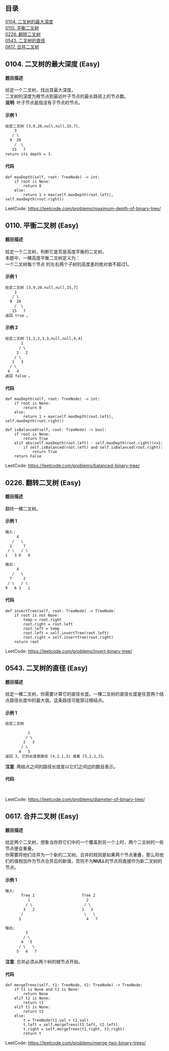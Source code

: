 ## 目录
[0104. 二叉树的最大深度](#0104)     
[0110. 平衡二叉树](#0110)  
[0226. 翻转二叉树](#0226)  
[0543. 二叉树的直径](#0543)  
[0617. 合并二叉树](#0617)     

<a name="0104"></a>
## 0104. 二叉树的最大深度 (Easy)
#### 题目描述
给定一个二叉树，找出其最大深度。  
二叉树的深度为根节点到最远叶子节点的最长路径上的节点数。  
**说明**: 叶子节点是指没有子节点的节点。  
#### 示例 1
```html
给定二叉树 [3,9,20,null,null,15,7]，
    3
   / \
  9  20
    /  \
   15   7
return its depth = 3.
```
#### 代码
``` python3
def maxDepth(self, root: TreeNode) -> int:
    if root is None:
        return 0
    else:
        return 1 + max(self.maxDepth(root.left), self.maxDepth(root.right))
```
LeetCode: https://leetcode.com/problems/maximum-depth-of-binary-tree/

<a name="0110"></a>
## 0110. 平衡二叉树 (Easy)
#### 题目描述
给定一个二叉树，判断它是否是高度平衡的二叉树。  
本题中，一棵高度平衡二叉树定义为：  
一个二叉树每个节点 的左右两个子树的高度差的绝对值不超过1。  
#### 示例 1
```html
给定二叉树 [3,9,20,null,null,15,7]
    3
   / \
  9  20
    /  \
   15   7
返回 true 。
```
#### 示例 2
```html
给定二叉树 [1,2,2,3,3,null,null,4,4]
       1
      / \
     2   2
    / \
   3   3
  / \
 4   4
返回 false 。
```
#### 代码
``` python3
def maxDepth(self, root: TreeNode) -> int:
    if root is None:
        return 0
    else:
        return 1 + max(self.maxDepth(root.left), self.maxDepth(root.right))
        
def isBalanced(self, root: TreeNode) -> bool:
    if root is None:
        return True
    elif abs(self.maxDepth(root.left) - self.maxDepth(root.right))<=1:
        if self.isBalanced(root.left) and self.isBalanced(root.right):
            return True
    return False
```
LeetCode: https://leetcode.com/problems/balanced-binary-tree/

<a name="0226"></a>
## 0226. 翻转二叉树 (Easy) 
#### 题目描述
翻转一棵二叉树。  
#### 示例 1
```html
输入：
     4
   /   \
  2     7
 / \   / \
1   3 6   9

输出：
     4
   /   \
  7     2
 / \   / \
9   6 3   1
```
#### 代码
``` python3
def invertTree(self, root: TreeNode) -> TreeNode:
    if root is not None:
        temp = root.right
        root.right = root.left
        root.left = temp
        root.left = self.invertTree(root.left)
        root.right = self.invertTree(root.right)
    return root
```
LeetCode: https://leetcode.com/problems/invert-binary-tree/

<a name="0543"></a>
## 0543. 二叉树的直径 (Easy) 
#### 题目描述
给定一棵二叉树，你需要计算它的直径长度。一棵二叉树的直径长度是任意两个结点路径长度中的最大值。这条路径可能穿过根结点。 
#### 示例 1
```html
给定二叉树

          1
         / \
        2   3
       / \     
      4   5    
返回 3, 它的长度是路径 [4,2,1,3] 或者 [5,2,1,3]。
```
**注意**: 两结点之间的路径长度是以它们之间边的数目表示。
#### 代码
``` python3


```
LeetCode: https://leetcode.com/problems/diameter-of-binary-tree/

<a name="0617"></a>
## 0617. 合并二叉树 (Easy) 
#### 题目描述
给定两个二叉树，想象当你将它们中的一个覆盖到另一个上时，两个二叉树的一些节点便会重叠。   
你需要将他们合并为一个新的二叉树。合并的规则是如果两个节点重叠，那么将他们的值相加作为节点合并后的新值，否则不为**NULL**的节点将直接作为新二叉树的节点。  
#### 示例 1
```html
输入:
       Tree 1                     Tree 2
          1                         2
         / \                       / \
        3   2                     1   3
       /                           \   \
      5                             4   7

输出:
         3
        / \
       4   5
      / \   \
     5   4   7
```
**注意**: 合并必须从两个树的根节点开始。
#### 代码
``` python3
def mergeTrees(self, t1: TreeNode, t2: TreeNode) -> TreeNode:
    if t1 is None and t2 is None:
        return None
    elif t2 is None:
        return t1
    elif t1 is None:
        return t2
    else:
        t = TreeNode(t1.val + t2.val)
        t.left = self.mergeTrees(t1.left, t2.left)
        t.right = self.mergeTrees(t1.right, t2.right)
        return t
```
LeetCode: https://leetcode.com/problems/merge-two-binary-trees/
